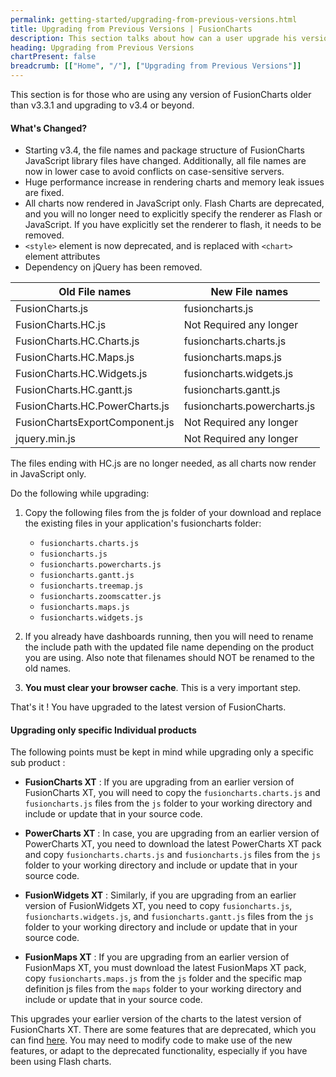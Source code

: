 ```yaml
---
permalink: getting-started/upgrading-from-previous-versions.html
title: Upgrading from Previous Versions | FusionCharts
description: This section talks about how can a user upgrade his version from the previous one.
heading: Upgrading from Previous Versions
chartPresent: false
breadcrumb: [["Home", "/"], ["Upgrading from Previous Versions"]]
---
```


This section is for those who are using any version of FusionCharts older than v3.3.1 and upgrading to v3.4 or beyond.

#### What's Changed?

 * Starting v3.4, the file names and package structure of FusionCharts JavaScript library files have changed. Additionally, all file names are now in lower case to avoid conflicts on case-sensitive servers.
 * Huge performance increase in rendering charts and memory leak issues are fixed.
 * All charts now rendered in JavaScript only. Flash Charts are deprecated, and you will no longer need to explicitly specify the renderer as Flash or JavaScript. If you have explicitly set the renderer to flash, it needs to be removed.
 * `<style>` element is now deprecated, and is replaced with `<chart>` element attributes
 * Dependency on jQuery has been removed.

Old File names| New File names
------|-------
FusionCharts.js | fusioncharts.js
FusionCharts.HC.js | Not Required any longer
FusionCharts.HC.Charts.js | fusioncharts.charts.js
FusionCharts.HC.Maps.js | fusioncharts.maps.js
FusionCharts.HC.Widgets.js | fusioncharts.widgets.js
FusionCharts.HC.gantt.js| fusioncharts.gantt.js
FusionCharts.HC.PowerCharts.js | fusioncharts.powercharts.js
FusionChartsExportComponent.js |Not Required any longer
jquery.min.js|Not Required any longer

The files ending with HC.js are no longer needed, as all charts now render in JavaScript only.

Do the following while upgrading:

1. Copy the following files from the js folder of your download and replace the existing files in your application's fusioncharts folder:

     * `fusioncharts.charts.js`
     * `fusioncharts.js`
     * `fusioncharts.powercharts.js`
     * `fusioncharts.gantt.js`
     * `fusioncharts.treemap.js`
     * `fusioncharts.zoomscatter.js`
     * `fusioncharts.maps.js`
     * `fusioncharts.widgets.js`

2. If you already have dashboards running, then you will need to rename the include path with the updated file name depending on the product you are using. Also note that filenames should NOT be renamed to the old names.

3. __You must clear your browser cache__. This is a very important step.

That's it ! You have upgraded to the latest version of FusionCharts.

#### Upgrading only specific Individual products

The following points must be kept in mind while upgrading only a specific sub product :

  * __FusionCharts XT__ : If you are upgrading from an earlier version of FusionCharts XT, you will need to copy the `fusioncharts.charts.js` and `fusioncharts.js` files from the `js` folder to your working directory and include or update that in your source code.

  * __PowerCharts XT__ : In case, you are upgrading from an earlier version of PowerCharts XT, you need to download the latest PowerCharts XT pack and copy `fusioncharts.charts.js` and `fusioncharts.js` files from the `js` folder to your working directory and include or update that in your source code.

  * __FusionWidgets XT__ : Similarly, if you are upgrading from an earlier version of FusionWidgets XT, you need to copy `fusioncharts.js`, `fusioncharts.widgets.js`, and `fusioncharts.gantt.js` files from the `js` folder to your working directory and include or update that in your source code.

  * __FusionMaps XT__ : If you are upgrading from an earlier version of FusionMaps XT, you must download the latest FusionMaps XT pack, copy `fusioncharts.maps.js` from the `js` folder and the specific map definition js files from the `maps` folder to your working directory and include or update that in your source code.

This upgrades your earlier version of the charts to the latest version of FusionCharts XT. There are some features that are deprecated, which you can find [here](/getting-started/deprecated-functionalities). You may need to modify code to make use of the new features, or adapt to the deprecated functionality, especially if you have been using Flash charts.
